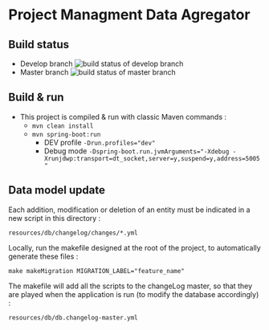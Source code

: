 # Project Managment Data Agregator

## Build status
- Develop branch ![build status of develop branch](https://travis-ci.com/CoffeeProjects/project-managment-data-agregator.svg?branch=develop)
- Master branch ![build status of master branch](https://travis-ci.com/CoffeeProjects/project-managment-data-agregator.svg?branch=master)

## Build & run
- This project is compiled & run with classic Maven commands :
    - `mvn clean install`
    - `mvn spring-boot:run`
        - DEV profile `-Drun.profiles="dev"`
        - Debug mode `-Dspring-boot.run.jvmArguments="-Xdebug -Xrunjdwp:transport=dt_socket,server=y,suspend=y,address=5005"`

## Data model update
Each addition, modification or deletion of an entity must be indicated in a new script in this directory :
```
resources/db/changelog/changes/*.yml
```

Locally, run the makefile designed at the root of the project, to automatically generate these files :
```
make makeMigration MIGRATION_LABEL="feature_name"
```

The makefile will add all the scripts to the changeLog master, so that they are played when the application is run (to modify the database accordingly) :
```
resources/db/db.changelog-master.yml
```